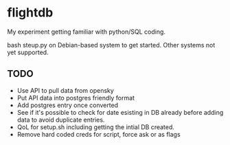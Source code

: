 # flightdb

My experiment getting familiar with python/SQL coding.

bash steup.py on Debian-based system to get started. Other systems not yet supported.

## TODO

- Use API to pull data from opensky
- Put API data into postgres friendly format
- Add postgres entry once converted
- See if it's possible to check for date esisting in DB already before adding data to avoid duplicate entries.
- QoL for setup.sh including getting the intial DB created.
- Remove hard coded creds for script, force ask or as flags
